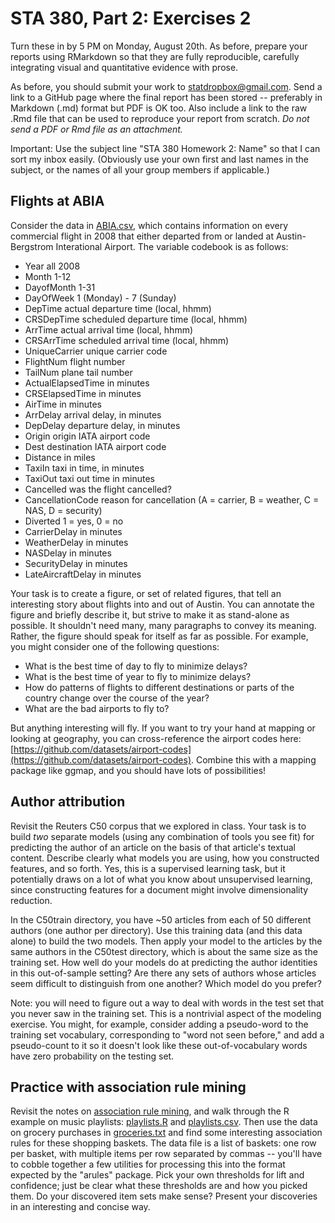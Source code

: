 # STA 380, Part 2: Exercises 2

Turn these in by 5 PM on Monday, August 20th.  As before, prepare your reports using RMarkdown so that they are fully reproducible, carefully integrating visual and quantitative evidence with prose.

As before, you should submit your work to <statdropbox@gmail.com>.  Send a link to a GitHub page where the final report has been stored -- preferably in Markdown (.md) format but PDF is OK too.  Also include a link to the raw .Rmd file that can be used to reproduce your report from scratch.  _Do not send a PDF or Rmd file as an attachment._

Important: Use the subject line "STA 380 Homework 2: Name" so that I can sort my inbox easily.  (Obviously use your own first and last names in the subject, or the names of all your group members if applicable.)

## Flights at ABIA

Consider the data in [ABIA.csv](../data/ABIA.csv), which contains information on every commercial flight in 2008 that either departed from or landed at Austin-Bergstrom Interational Airport.  The variable codebook is as follows: 

- Year    all 2008  
- Month   1-12  
- DayofMonth  1-31
- DayOfWeek   1 (Monday) - 7 (Sunday)
- DepTime actual departure time (local, hhmm)
- CRSDepTime  scheduled departure time (local, hhmm)
- ArrTime actual arrival time (local, hhmm)
- CRSArrTime  scheduled arrival time (local, hhmm)
- UniqueCarrier   unique carrier code
- FlightNum   flight number
- TailNum plane tail number
- ActualElapsedTime   in minutes
- CRSElapsedTime  in minutes
- AirTime in minutes
- ArrDelay    arrival delay, in minutes
- DepDelay    departure delay, in minutes
- Origin  origin IATA airport code
- Dest    destination IATA airport code
- Distance    in miles
- TaxiIn  taxi in time, in minutes
- TaxiOut taxi out time in minutes
- Cancelled   was the flight cancelled?
- CancellationCode    reason for cancellation (A = carrier, B = weather, C = NAS, D = security)
- Diverted    1 = yes, 0 = no
- CarrierDelay    in minutes
- WeatherDelay    in minutes
- NASDelay    in minutes 
- SecurityDelay   in minutes  
- LateAircraftDelay   in minutes  

Your task is to create a figure, or set of related figures, that tell an interesting story about flights into and out of Austin.  You can annotate the figure and briefly describe it, but strive to make it as stand-alone as possible.  It shouldn't need many, many paragraphs to convey its meaning.  Rather, the figure should speak for itself as far as possible.  For example, you might consider one of the following questions: 

- What is the best time of day to fly to minimize delays?  
- What is the best time of year to fly to minimize delays?  
- How do patterns of flights to different destinations or parts of the country change over the course of the year?  
- What are the bad airports to fly to?  

But anything interesting will fly.  If you want to try your hand at mapping or looking at geography, you can cross-reference the airport codes here: [https://github.com/datasets/airport-codes](https://github.com/datasets/airport-codes).  Combine this with a mapping package like ggmap, and you should have lots of possibilities!


## Author attribution

Revisit the Reuters C50 corpus that we explored in class.  Your task is to build _two_ separate models (using any combination of tools you see fit) for predicting the author of an article on the basis of that article's textual content.  Describe clearly what models you are using, how you constructed features, and so forth.  Yes, this is a supervised learning task, but it potentially draws on a lot of what you know about unsupervised learning, since constructing features for a document might involve dimensionality reduction.

In the C50train directory, you have ~50 articles from each of 50 different authors (one author per directory).  Use this training data (and this data alone) to build the two models.  Then apply your model to the articles by the same authors in the C50test directory, which is about the same size as the training set.  How well do your models do at predicting the author identities in this out-of-sample setting?  Are there any sets of authors whose articles seem difficult to distinguish from one another?  Which model do you prefer?  

Note: you will need to figure out a way to deal with words in the test set that you never saw in the training set.  This is a nontrivial aspect of the modeling exercise.  You might, for example, consider adding a pseudo-word to the training set vocabulary, corresponding to "word not seen before," and add a pseudo-count to it so it doesn't look like these out-of-vocabulary words have zero probability on the testing set.


## Practice with association rule mining

Revisit the notes on [association rule mining](../notes/association_rules.pdf), and walk through the R example on music playlists: [playlists.R](../R/playlists.R) and [playlists.csv](../data/playlists.csv).  Then use the data on grocery purchases in [groceries.txt](../data/groceries.txt) and find some interesting association rules for these shopping baskets.  The data file is a list of baskets: one row per basket, with multiple items per row separated by commas -- you'll have to cobble together a few utilities for processing this into the format expected by the "arules" package.  Pick your own thresholds for lift and confidence; just be clear what these thresholds are and how you picked them.  Do your discovered item sets make sense?  Present your discoveries in an interesting and concise way.  

